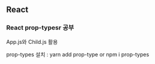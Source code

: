 ## React

### React prop-typesr 공부
App.js와 Child.js 활용

 prop-types 설치 : yarn add prop-type or npm i prop-types
 
 
